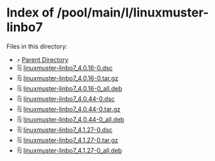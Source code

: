 
# Index of /pool/main/l/linuxmuster-linbo7
Files in this directory:
- ⤴ [Parent Directory](../)
- 🗒 [linuxmuster-linbo7_4.0.16-0.dsc](linuxmuster-linbo7_4.0.16-0.dsc)
- 🗒 [linuxmuster-linbo7_4.0.16-0.tar.gz](linuxmuster-linbo7_4.0.16-0.tar.gz)
- 🗒 [linuxmuster-linbo7_4.0.16-0_all.deb](linuxmuster-linbo7_4.0.16-0_all.deb)
- 🗒 [linuxmuster-linbo7_4.0.44-0.dsc](linuxmuster-linbo7_4.0.44-0.dsc)
- 🗒 [linuxmuster-linbo7_4.0.44-0.tar.gz](linuxmuster-linbo7_4.0.44-0.tar.gz)
- 🗒 [linuxmuster-linbo7_4.0.44-0_all.deb](linuxmuster-linbo7_4.0.44-0_all.deb)
- 🗒 [linuxmuster-linbo7_4.1.27-0.dsc](linuxmuster-linbo7_4.1.27-0.dsc)
- 🗒 [linuxmuster-linbo7_4.1.27-0.tar.gz](linuxmuster-linbo7_4.1.27-0.tar.gz)
- 🗒 [linuxmuster-linbo7_4.1.27-0_all.deb](linuxmuster-linbo7_4.1.27-0_all.deb)
